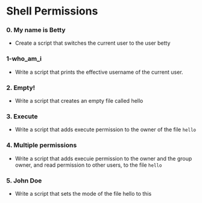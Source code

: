 # Shell Permissions

 ### 0. My name is Betty
- Create a script that switches the current user to the user betty

### 1-who_am_i
- Write a script that prints the effective username of the current user.

### 2. Empty!
- Write a script that creates an empty file called hello

### 3. Execute
- Write a script that adds execute permission to the owner of the file `hello`

### 4. Multiple permissions
- Write a script that adds execuie permission to the owner and the group owner, and read permission to other users, to the file `hello`

### 5. John Doe
- Write a script that sets the mode of the file hello to this

